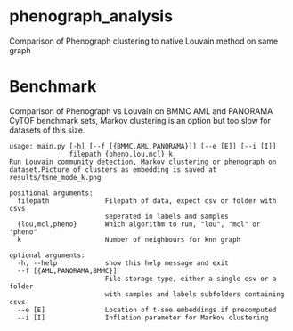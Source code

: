 # phenograph_analysis
Comparison of Phenograph clustering to native Louvain method on same graph
# Benchmark
Comparison of Phenograph vs Louvain on BMMC AML and PANORAMA CyTOF benchmark sets, Markov clustering is an option but too slow
for datasets of this size.


    usage: main.py [-h] [--f [{BMMC,AML,PANORAMA}]] [--e [E]] [--i [I]]
                   filepath {pheno,lou,mcl} k
    Run Louvain community detection, Markov clustering or phenograph on
    dataset.Picture of clusters as embedding is saved at results/tsne_mode_k.png

    positional arguments:
      filepath              Filepath of data, expect csv or folder with csvs
                            seperated in labels and samples
      {lou,mcl,pheno}       Which algorithm to run, "lou", "mcl" or "pheno"
      k                     Number of neighbours for knn graph

    optional arguments:
      -h, --help            show this help message and exit
      --f [{AML,PANORAMA,BMMC}]
                            File storage type, either a single csv or a folder
                            with samples and labels subfolders containing csvs
      --e [E]               Location of t-sne embeddings if precomputed
      --i [I]               Inflation parameter for Markov clustering
